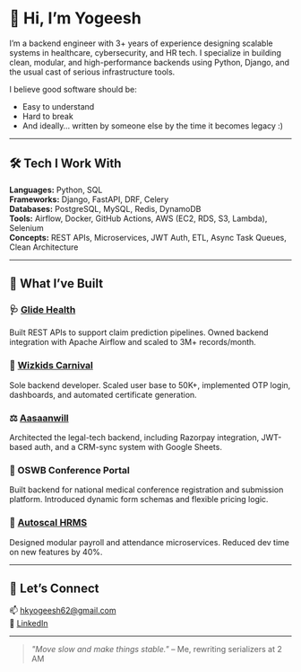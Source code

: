 # 👋 Hi, I’m Yogeesh

I’m a backend engineer with 3+ years of experience designing scalable systems in healthcare, cybersecurity, and HR tech. I specialize in building clean, modular, and high-performance backends using Python, Django, and the usual cast of serious infrastructure tools.

I believe good software should be:
- Easy to understand
- Hard to break
- And ideally… written by someone else by the time it becomes legacy :)

---

## 🛠️ Tech I Work With

**Languages:** Python, SQL  
**Frameworks:** Django, FastAPI, DRF, Celery  
**Databases:** PostgreSQL, MySQL, Redis, DynamoDB  
**Tools:** Airflow, Docker, GitHub Actions, AWS (EC2, RDS, S3, Lambda), Selenium  
**Concepts:** REST APIs, Microservices, JWT Auth, ETL, Async Task Queues, Clean Architecture  

---

## 🔭 What I’ve Built

### 🩺 [Glide Health](https://app.glidehealth.com/login)  
Built REST APIs to support claim prediction pipelines. Owned backend integration with Apache Airflow and scaled to 3M+ records/month.

### 🧒 [Wizkids Carnival](https://app.wizkidscarnival.com/authentication)  
Sole backend developer. Scaled user base to 50K+, implemented OTP login, dashboards, and automated certificate generation.

### ⚖️ [Aasaanwill](https://www.aasaanwill.com/)  
Architected the legal-tech backend, including Razorpay integration, JWT-based auth, and a CRM-sync system with Google Sheets.

### 🩻 OSWB Conference Portal  
Built backend for national medical conference registration and submission platform. Introduced dynamic form schemas and flexible pricing logic.

### 👥 [Autoscal HRMS](https://sparkeighteen.autoscal.com/)  
Designed modular payroll and attendance microservices. Reduced dev time on new features by 40%.

---

## 💬 Let’s Connect

📫 [hkyogeesh62@gmail.com](mailto:hkyogeesh62@gmail.com)  
🔗 [LinkedIn](https://linkedin.com/in/yogeeshhk)  

---

> _"Move slow and make things stable."_ – Me, rewriting serializers at 2 AM

